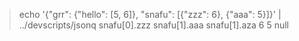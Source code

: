 > echo '{"grr": {"hello": [5, 6]}, "snafu": [{"zzz": 6}, {"aaa": 5}]}' | ../devscripts/jsonq snafu[0].zzz snafu[1].aaa snafu[1].aza
6 5 null
